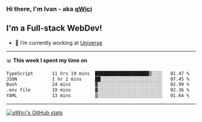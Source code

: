### Hi there, I'm Ivan - aka [qWici][website]

## I'm a Full-stack WebDev!
- 🔭 I’m currently working at [Universe][universe]

---

📊 **This week I spent my time on**
<!--START_SECTION:waka-->

```txt
TypeScript       11 hrs 19 mins  ████████████████████▒░░░░   81.47 %
JSON             1 hr 2 mins     ██░░░░░░░░░░░░░░░░░░░░░░░   07.45 %
Bash             24 mins         ▓░░░░░░░░░░░░░░░░░░░░░░░░   02.99 %
.env file        19 mins         ▓░░░░░░░░░░░░░░░░░░░░░░░░   02.36 %
YAML             13 mins         ▒░░░░░░░░░░░░░░░░░░░░░░░░   01.64 %
```

<!--END_SECTION:waka-->

---

[![qWici's GitHub stats](https://github-readme-stats.vercel.app/api?username=qWici)](https://github.com/qWici/github-readme-stats)

[website]: https://devkucher.com
[twitter]: https://twitter.com/KucherDev
[linkedin]: https://www.linkedin.com/in/ivankucher
[universe]: https://universeapps.limited
